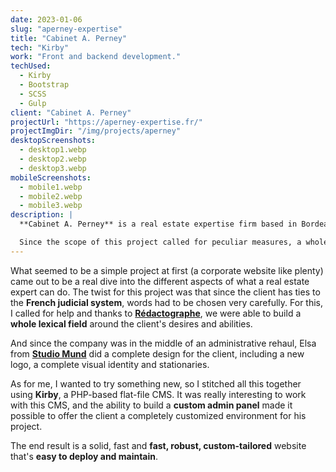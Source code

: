 ```yaml
---
date: 2023-01-06
slug: "aperney-expertise"
title: "Cabinet A. Perney"
tech: "Kirby"
work: "Front and backend development."
techUsed:
  - Kirby
  - Bootstrap
  - SCSS
  - Gulp
client: "Cabinet A. Perney"
projectUrl: "https://aperney-expertise.fr/"
projectImgDir: "/img/projects/aperney"
desktopScreenshots:
  - desktop1.webp
  - desktop2.webp
  - desktop3.webp
mobileScreenshots:
  - mobile1.webp
  - mobile2.webp
  - mobile3.webp
description: |
  **Cabinet A. Perney** is a real estate expertise firm based in Bordeaux, France.

  Since the scope of this project called for peculiar measures, a whole team was put together to answer the client's problematics.
---
```


What seemed to be a simple project at first (a corporate website like plenty) came out to be a real dive into the different aspects of what a real estate expert can do. The twist for this project was that since the client has ties to the **French judicial system**, words had to be chosen very carefully. For this, I called for help and thanks to [**Rédactographe**](https://www.redactographe.com/), we were able to build a **whole lexical field** around the client's desires and abilities.

And since the company was in the middle of an administrative rehaul, Elsa from [**Studio Mund**](http://studiomund.fr/) did a complete design for the client, including a new logo, a complete visual identity and stationaries.

As for me, I wanted to try something new, so I stitched all this together using **Kirby**, a PHP-based flat-file CMS. It was really interesting to work with this CMS, and the ability to build a **custom admin panel** made it possible to offer the client a completely customized environment for his project.

The end result is a solid, fast and **fast, robust, custom-tailored** website that's **easy to deploy and maintain**.
